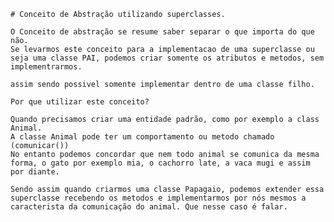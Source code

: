     # Conceito de Abstração utilizando superclasses.

    O Conceito de abstração se resume saber separar o que importa do que não.
    Se levarmos este conceito para a implementacao de uma superclasse ou seja uma classe PAI, podemos criar somente os atributos e metodos, sem implementrarmos.

    assim sendo possivel somente implementar dentro de uma classe filho.

    Por que utilizar este conceito?

    Quando precisamos criar uma entidade padrão, como por exemplo a class Animal.
    A classe Animal pode ter um comportamento ou metodo chamado (comunicar())
    No entanto podemos concordar que nem todo animal se comunica da mesma forma, o gato por exemplo mia, o cachorro late, a vaca mugi e assim por diante.

    Sendo assim quando criarmos uma classe Papagaio, podemos extender essa superclasse recebendo os metodos e implementarmos por nós mesmos a caracterista da comunicação do animal. Que nesse caso é falar.
